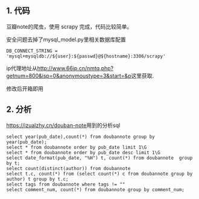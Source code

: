 
## 1. 代码

豆瓣note的爬虫，使用 scrapy 完成，代码比较简单。

安全问题去掉了mysql_model.py里相关数据库配置

```
DB_CONNECT_STRING = 'mysql+mysqldb://${user}:${passwd}@${hostname}:3306/scrapy'
```

ip代理地址从<http://www.66ip.cn/nmtq.php?getnum=800&isp=0&anonymoustype=3&start=&p>这里获取.

修改后开箱即用

## 2. 分析

<https://izualzhy.cn/douban-note>用到的分析sql

```
select year(pub_date),count(*) from doubannote group by year(pub_date);
select * from doubannote order by pub_date limit 1\G
select * from doubannote order by pub_date desc limit 1\G
select date_format(pub_date, "%H") t, count(*) from doubannote  group by t;
select count(distinct(author)) from doubannote
select t.c, count(*) from (select count(*) c from doubannote group by author) t group by t.c;
select tags from doubannote where tags != ""
select comment_num, count(*) from doubannote group by comment_num;
```
